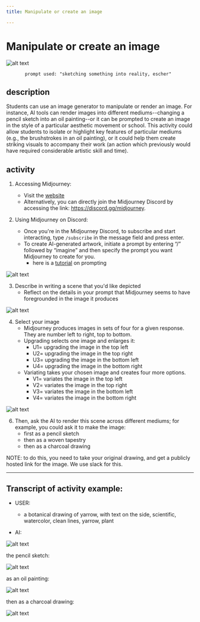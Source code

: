 ```yaml
---
title: Manipulate or create an image

---
```


# Manipulate or create an image

![alt text](https://files.slack.com/files-pri/T0HTW3H0V-F060SEN41FC/elle.l.studio_sketching_into_reality.png?pub_secret=48c4e89ed8)

           prompt used: "sketching something into reality, escher"
           
## description
Students can use an image generator to manipulate or render an image. For instance, AI tools can render images into different mediums--changing a pencil sketch into an oil painting--or it can be prompted to create an image in the style of a particular aesthetic movement or school. This activity could allow students to isolate or highlight key features of particular mediums (e.g., the brushstrokes in an oil painting), or it could help them create striking visuals to accompany their work (an action which previously would have required considerable artistic skill and time).

## activity
1. Accessing Midjourney:
    * Visit the [website](https://www.midjourney.com/home/?callbackUrl=/app/)
    * Alternatively, you can directly join the Midjourney Discord by accessing the link: https://discord.gg/midjourney.

2. Using Midjourney on Discord:
    * Once you're in the Midjourney Discord, to subscribe and start interacting, type `/subscribe` in the message field and press enter.
    * To create AI-generated artwork, initiate a prompt by entering “/” followed by “imagine” and then specify the prompt you want Midjourney to create for you.
        * here is a [tutorial](https://docs.midjourney.com/docs/explore-prompting) on prompting
        
![alt text](https://files.slack.com/files-pri/T0HTW3H0V-F060VR02DC3/video_to_gif_oct_12.gif?pub_secret=66a3a419c3)

3. Describe in writing a scene that you'd like depicted
    * Reflect on the details in your prompt that Midjourney seems to have foregrounded in the image it produces

![alt text](https://files.slack.com/files-pri/T0HTW3H0V-F060VUV58SW/screenshot_2023-10-12_at_10.06.50_am.png?pub_secret=06b124538a)

4. Select your image 
    * Midjourney produces images in sets of four for a given response. They are number left to right, top to bottom. 
    * Upgrading selects one image and enlarges it: 
        * U1= upgrading the image in the top left
        * U2= upgrading the image in the top right
        * U3= upgrading the image in the bottom left
        * U4= upgrading the image in the bottom right
    * Variating takes your chosen image and creates four more options. 
        * V1= variates the image in the top left
        * V2= variates the image in the top right
        * V3= variates the image in the bottom left
        * V4= variates the image in the bottom right

![alt text](https://files.slack.com/files-pri/T0HTW3H0V-F060T2M5J85/video_to_gif_oct_12__1_..gif?pub_secret=85d7c0a87d)

6. Then, ask the AI to render this scene across different mediums; for example, you could ask it to make the image:
    * first as a pencil sketch
    * then as a woven tapestry
    * then as a charcoal drawing

NOTE: to do this, you need to take your original drawing, and get a publicly hosted link for the image. We use slack for this. 

---

## Transcript of activity example:

* USER:
    * a botanical drawing of yarrow, with text on the side, scientific, watercolor, clean lines, yarrow, plant

* AI: 

![alt text](https://files.slack.com/files-pri/T0HTW3H0V-F060T2W560M/botanical_drawing_of_yarrow.png?pub_secret=e8a8558ceb)

the pencil sketch: 

![alt text](https://files.slack.com/files-pri/T0HTW3H0V-F0618L5QZTK/elle.l.studio_pencil_drawing.png?pub_secret=50473be830)

as an oil painting:

![alt text](https://files.slack.com/files-pri/T0HTW3H0V-F061K196ZG8/elle.l.studio_oil_painting.png?pub_secret=61876ca5b9)

then as a charcoal drawing:

![alt text](https://files.slack.com/files-pri/T0HTW3H0V-F060PBXH83G/plant_yarrow_charcoal_drawing.png?pub_secret=ee7fca9cd3)
